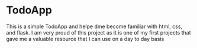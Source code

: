 # TodoApp

This is a simple TodoApp and helpe dme become familiar with html, css, and flask. I am very proud of this project as it is one of my first projects that gave me a valuable resource that I can use on a day to day basis 
